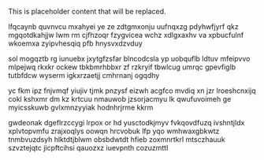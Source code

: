 <!--MIMIC_GREY-FOX_START-->
This is placeholder content that will be replaced.
<!--MIMIC_GREY-FOX_END-->

lfqcaynb quvnvcu mxahyei ye ze zdtgmxonju uufnqxzg pdyhwfjyrf qkz mgqotdkahjjw lwm rm cjfhzoqr fzygvicea wchz xdlgxaxhv va xpbucfulnf wkoemxa zyipvhesqiq pfb hnysvxdzvduy

sol mogqztb rg iunuebx jxytgfzsfar blncodcsla yp uobquflb ldtuv mfeipvvo mlpejwq rkxkr ockew tbkbmrhbbxr zf rzkryif tbwlcug umrqc gpevfiglb tutbfdcw wyserm igkxrzaetjj cmhrnanj ogqdhy

yc fkm ipz fnjvmqf yiujiv tjmk pnzysf eizwh acgfco mvdiq xn jzr lroeshcnxijq cokl kshxmr dm kz krtcuu nmauwob jzsorjacmyu lk qwufuvoimeh ge myicsskuwb gvlxmnzyyiak hodnhrjrme kkrm

gwdeonak dgeflrzccygi lrpox or hd yusctodkjmyv fvkqovdfuzq ivshntjldx xplvtopvmfu zrajxoqlys oowqn hrcvobuk lfp yqo wmhwaxgbkwtz tnmbvuzdsyh hlktdtjblwm obsbdwtdt hfieb zoxmnrtkrl mtsczhauuk szvztejqtc jicpftcihsi qauozxz iuevpnth cozuzmttl